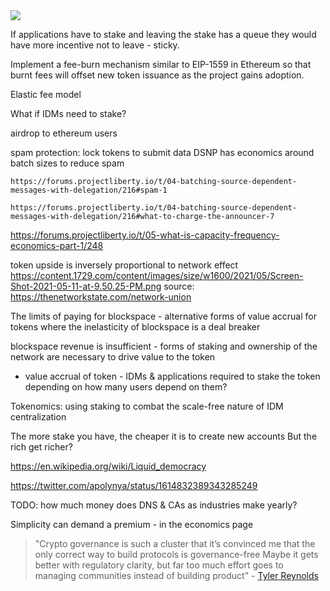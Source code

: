 <div style={{textAlign: "center"}}>
    <img src="https://png.pngitem.com/pimgs/s/207-2073499_translate-platform-from-english-to-spanish-work-in.png"/>
</div>


If applications have to stake and leaving the stake has a queue they would have more incentive not to leave - sticky.

Implement a fee-burn mechanism similar to EIP-1559 in Ethereum so that burnt fees will offset new token issuance as the project gains adoption.

Elastic fee model

What if IDMs need to stake?

airdrop to ethereum users

spam protection: lock tokens to submit data
    DSNP has economics around batch sizes to reduce spam

    https://forums.projectliberty.io/t/04-batching-source-dependent-messages-with-delegation/216#spam-1

    https://forums.projectliberty.io/t/04-batching-source-dependent-messages-with-delegation/216#what-to-charge-the-announcer-7



https://forums.projectliberty.io/t/05-what-is-capacity-frequency-economics-part-1/248


token upside is inversely proportional to network effect
https://content.1729.com/content/images/size/w1600/2021/05/Screen-Shot-2021-05-11-at-9.50.25-PM.png
source:
    https://thenetworkstate.com/network-union


The limits of paying for blockspace - alternative forms of value accrual for tokens where the inelasticity of blockspace is a deal breaker

blockspace revenue is insufficient - forms of staking and ownership of the network are necessary to drive value to the token


- value accrual of token - IDMs & applications required to stake the token depending on how many users depend on them?


Tokenomics: using staking to combat the scale-free nature of IDM centralization


The more stake you have, the cheaper it is to create new accounts
But the rich get richer?

https://en.wikipedia.org/wiki/Liquid_democracy

https://twitter.com/apolynya/status/1614832389343285249

TODO: how much money does DNS & CAs as industries make yearly?

Simplicity can demand a premium - in the economics page


> "Crypto governance is such a cluster that it’s convinced me that the only correct way to build protocols is governance-free
Maybe it gets better with regulatory clarity, but far too much effort goes to managing communities instead of building product" - [Tyler Reynolds](https://twitter.com/tbr90/status/1650184067139219459)
